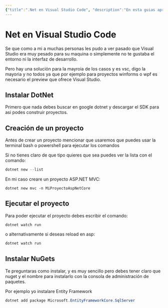```yaml
---
{"title":".Net en Visual Studio Code", "description":"En esta guias aprenderas a crear proyectos .net desde vsc"}
---
```

# Net en Visual Studio Code

Se que como a mi a muchas personas les pudo a ver pasado que Visual Studio era muy pesado para su maquina o simplemente no te gustaba el entorno ni la interfaz de desarrollo.

Pero hay una solución para la mayroia de los casos y es vsc, digo la mayoria y no todos ya que por ejemplo para proyectos winforms o wpf es necesario el preview que ofrece Visual Studio.

## Instalar DotNet

Primero que nada debes buscar en google dotnet y descargar el SDK para asi podes construir proyectos.

## Creación de un proyecto

Antes de crear un proyecto mencionar que usaremos que puedes usar la terminal bash o powershell para ejecutar los comandos

Si no tienes claro de que tipo quieres que sea puedes ver la lista con el comando:

```powershell
dotnet new --list
```

En mi caso creare un proyecto ASP.NET MVC:

```powerhsell
dotnet new mvc -n MiProyectoAspNetCore
```

## Ejecutar el proyecto

Para poder ejecutar el proyecto debes escribir el comando:

```powerhsell
dotnet watch run
```
o alternativamente si deseas reload en asp:
```powershell
dotnet watch run
```

## Instalar NuGets

Te preguntaras como instalar, y es muy sencillo pero debes tener claro que nuget y el nombre para instalarlo con la consola de administración de paquetes.

Por ejemplo yo instalare Entity Framework

```powershell
dotnet add package Microsoft.EntityFrameworkCore.SqlServer
```